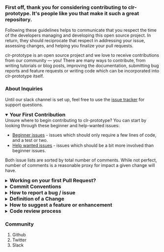 ### First off, thank you for considering contributing to clr-prototype. It's people like you that make it such a great repository.

Following these guidelines helps to communicate that you respect the time of the developers managing and developing this open source project. In return, they should reciprocate that respect in addressing your issue, assessing changes, and helping you finalize your pull requests.

clr-prototype is an open source project and we love to receive contributions from our community — you! There are many ways to contribute, from writing tutorials or blog posts, improving the documentation, submitting bug reports and feature requests or writing code which can be incorporated into clr-prototype itself.

### About Inquiries

Until our slack channel is set up, feel free to use the [issue tracker](https://github.com/AndrewRedican/clr-prototype/issues) for support questions.

<details open>
<summary>
<h3 style="display:inline">Your First Contribution</h3>
</summary>
Unsure where to begin contributing to clr-prototype? You can start by looking through these beginner and help-wanted issues:

- [Beginner issues](https://github.com/AndrewRedican/clr-prototype/labels/beginner) - issues which should only require a few lines of code, and a test or two.
- [Help wanted issues](https://github.com/AndrewRedican/clr-prototype/labels/help%20wanted) - issues which should be a bit more involved than beginner issues.

Both issue lists are sorted by total number of comments. While not perfect, number of comments is a reasonable proxy for impact a given change will have.

</details>

<details>
<summary><h3 style="display:inline">Working on your first Pull Request?</h3></summary>

You can learn how from this _free_ series, [How to Contribute to an Open Source Project on GitHub](https://egghead.io/series/how-to-contribute-to-an-open-source-project-on-github).

At this point, you're ready to make your changes! Feel free to ask for help; everyone is a beginner at first :smile_cat:

FYI - If a maintainer asks you to "rebase" your PR, they're saying that a lot of code has changed, and that you need to update your branch so it's easier to merge.

</details>

<details>
<summary><h3 style="display:inline">Commit Conventions</b></summary>

Additionally, we encourage you to read about [Conventional commits](https://www.conventionalcommits.org/en/v1.0.0/) standard which we follow when making commits.

![Cheatsheet](docs/images/conventional_commit_cheatsheet.png)

</details>

<details>
<summary><h3 style="display:inline">How to report a bug / issue</h3></summary>

If you find a security vulnerability, do NOT open an issue. Email andrew.redican.mejia@gmail.com instead.
In order to determine whether you are dealing with a security issue, ask yourself these two questions:

- Can I access something that's not mine, or something I shouldn't have access to?
- Can I disable something for other people?

If you don’t want to use your personal contact information, set up a “security@” email address. Larger projects might have more formal processes for disclosing security, including encrypted communication. (Disclosure: I am not a security expert.)
If the answer to either of those two questions are "yes", then you're probably dealing with a security issue. Note that even if you answer "no" to both questions, you may still be dealing with a security issue, so if you're unsure, just email us at andrew.redican.mejia@gmail.com.

<b>When filling an issue, make sure to answer these five questions:</b>

1. What version of node are you using (node version)? \* REQUIRED
2. What operating system and processor architecture are you using? \* REQUIRED
3. What did you do? \* REQUIRED
4. What did you expect to see? \* REQUIRED
5. What did you see instead? \* REQUIRED

<b>Complete Issue Policy: All questions must be answered when submitting an issue.</b>

> Please make sure to provide as much detail as possible, including reproduction steps, and/or error logs. This will ensure that we get all the information we can to better solve your inquiry in the shortest amount of time. Any issues that do not meet this criteria will be closed automatically.

<b>Timely Confirmation Policy: All answered inquiries must be confirmed in a timely manner.</b>

> Please make sure to provide confirmation to any answers / solutions provided to an issue or inquiry in a timely manner. We expect a confirmation within 48 hours time. A thumbs up reaction will do. We volunteer our time to review inquiries to the best of our abbility in a timely manner. We expect the same kind of courtesy from those that approach us with inquiries but most importantly this is done to prevent resolved issues to remain open and stack. Any issues we consider to be resolved but lack confirmation will be closed automatically.

</details>

<details>
<summary><h3 style="display:inline">Definition of a Change</h3></summary>

As a rule of thumb, changes are obvious fixes if they do not introduce any new functionality or creative thinking. As long as the change does not affect functionality, some likely examples include the following:

- Spelling / grammar fixes
- Typo correction, white space and formatting changes
- Comment clean up
- Bug fixes that change default return values or error codes stored in constants
- Adding logging messages or debugging output
- Changes to ‘metadata’ files like Gemfile, .gitignore, build scripts, etc.
- Moving source files from one directory or package to another

</details>

<details>
<summary><h3 style="display:inline">How to suggest a feature or enhancement</h3></summary>

If you find yourself wishing for a feature that doesn't exist in clr-prototype, you are probably not alone. There are bound to be others out there with similar needs. The proper way to do it is to open up a new issue [here](https://github.com/AndrewRedican/clr-prototype/issues). Please make sure to check the list of existing feature requests to avoid duplication.

</details>

<details>
<summary><h3 style="display:inline">Code review process</h3></summary>

This is the checklist that I try to go through for every single pull request that I get. If you're wondering why it takes so long for me to accept pull requests, this is why.

- [ ] **General**

- [ ] Is this change useful to me, or something that I think will benefit others greatly?
- [ ] Check for overlap with other PRs.
- [ ] Think carefully about the long-term implications of the change. How will it affect existing projects that are dependent on this? How will it affect my projects? If this is complicated, do I really want to maintain it forever? Is there any way it could be implemented as a separate package, for better modularity and flexibility?

- [ ] **Check the Code**

- [ ] If it does too much, ask for it to be broken up into smaller PRs.
- [ ] Is it consistent?
- [ ] Review the changes carefully, line by line. Make sure you understand every single part of every line. Learn whatever you do not know yet.
- [ ] Take the time to get things right. PRs almost always require additional improvements to meet the bar for quality. Be very strict about quality. This usually takes several commits on top of the original PR.

- [ ] **Check the Tests**

- [ ] Does it have tests? If not:

  - [ ] Comment on the PR "Can you please add tests for this code to `foo_bar.js`", or...
  - [ ] Write the tests yourself.

- [ ] Do the tests pass for all of the following? If not, write a note in the PR, or fix them yourself. [**Read about testing**](https://github.com/AndrewRedican/clr-prototype/wiki/How-to-Create-and-Run-Tests)

- [ ] _Outlines have not been defined yet._

- [ ] **Check the Doc**

- [ ] Does it have docs? If not:

- [ ] Comment on the PR "Can you please add docs for this feature to `docs/usage.rst`", or...
- [ ] Write the docs yourself.

- [ ] If any new functions/classes are added, do they contain docstrings?
- [ ] If any new features are added, are they in `README.rst`?

- [ ] **Credit the Authors**

- [ ] Add name and URL to `AUTHORS.rst`.
- [ ] Copy and paste title and PR number into `HISTORY.rst`.
- [ ] Thank them for their hard work.

- [ ] **Close Issues**

- [ ] Merge the PR branch. This will close the PR's issue.
- [ ] Close any duplicate or related issues that can now be closed. Write thoughtful comments explaining how the issues were resolved.

- [ ] **Release**

- [ ] Decide whether the changes in master make sense as a major, minor, or patch release.
- [ ] Look at the clock. If you're tired, release later when you have time to deal with release problems.
- [ ] Then follow all the steps in [post-release guidelines]().

</details>

### Community

1. Github
2. Twitter
3. Slack
